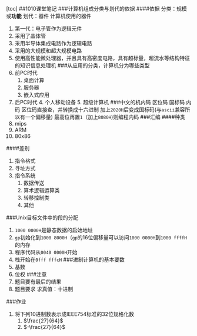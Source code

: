 [toc]
##1010课堂笔记
###计算机组成分类与划代的依据
####依据
分类：规模或**功能**
划代：器件
计算机使用的器件
1. 第一代：电子管作为逻辑元件
2. 采用了晶体管
3. 采用半导体集成电路作为逻辑电路
4. 采用的大规模和超大规模电路
5. 使用高性能微处理器，并且具有高密度电路，具有超标量，超流水等结构特征的知识信息处理机
###从应用的分类，计算机分为哪些类型
1. 前PC时代
    1. 桌面计算
    2. 服务器
    3. 嵌入式应用
2. 后PC时代
    4. 个人移动设备
    5. 超级计算机
###中文的机内码
区位码 国标码 内码
区位码直接查，并转换成十六进制
加上`2020H`后变成国标码(与`ascii`兼容所以有一个偏移量)
最高位再置`1`（加上`8080H`)则编程内码
###汇编
####种类
1. mips
2. ARM 
3. 80x86

####差别
1. 指令格式
2. 寻址方式
3. 指令系统
    1. 数据传送
    2. 算术逻辑运算类
    3. 转移控制类
    4. 其他

###Unix目标文件中的段的分配
1. `1000 0000H`是静态数据的启始地址
2. `gp`初始化到`1000 8000H`（`gp`的16位偏移量可以访问`1000 0000H`到`1000 ffffH`的内存
3. 程序代码从`0040 0000H`开始
4. 栈开始在`0fff fffcH`
###进制计算机的基本要数
1. 基数
2. 位权
###注意
1. 题目要有最后的结果
2. 题目要求 求真值：十进制 

###作业
1. 将下列10进制数表示成IEEE754标准的32位规格化数
    1. $\frac{27}{64}$
    2. $-\frac{27}{64}$